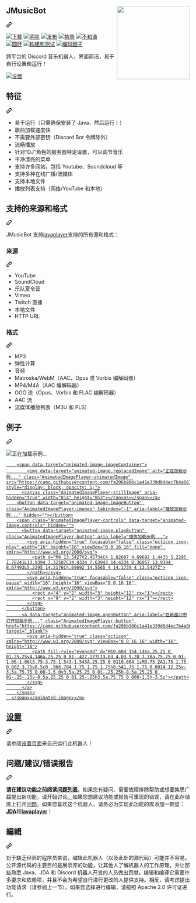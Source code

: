 <div class="Box-sc-g0xbh4-0 bJMeLZ js-snippet-clipboard-copy-unpositioned" data-hpc="true"><article class="markdown-body entry-content container-lg" itemprop="text"><p dir="auto"><a target="_blank" rel="noopener noreferrer nofollow" href="https://camo.githubusercontent.com/18772f08f73f04b945f3e9ed811e078ba7833743485a5b3c36a6560ff81a9f1a/68747470733a2f2f692e696d6775722e636f6d2f7a7245383048592e706e67"><img align="right" src="https://camo.githubusercontent.com/18772f08f73f04b945f3e9ed811e078ba7833743485a5b3c36a6560ff81a9f1a/68747470733a2f2f692e696d6775722e636f6d2f7a7245383048592e706e67" height="200" width="200" data-canonical-src="https://i.imgur.com/zrE80HY.png" style="max-width: 100%;"></a></p>
<div class="markdown-heading" dir="auto"><h1 tabindex="-1" class="heading-element" dir="auto"><font style="vertical-align: inherit;"><font style="vertical-align: inherit;">JMusicBot</font></font></h1><a id="user-content-jmusicbot" class="anchor" aria-label="永久链接：JMusicBot" href="#jmusicbot"><svg class="octicon octicon-link" viewBox="0 0 16 16" version="1.1" width="16" height="16" aria-hidden="true"><path d="m7.775 3.275 1.25-1.25a3.5 3.5 0 1 1 4.95 4.95l-2.5 2.5a3.5 3.5 0 0 1-4.95 0 .751.751 0 0 1 .018-1.042.751.751 0 0 1 1.042-.018 1.998 1.998 0 0 0 2.83 0l2.5-2.5a2.002 2.002 0 0 0-2.83-2.83l-1.25 1.25a.751.751 0 0 1-1.042-.018.751.751 0 0 1-.018-1.042Zm-4.69 9.64a1.998 1.998 0 0 0 2.83 0l1.25-1.25a.751.751 0 0 1 1.042.018.751.751 0 0 1 .018 1.042l-1.25 1.25a3.5 3.5 0 1 1-4.95-4.95l2.5-2.5a3.5 3.5 0 0 1 4.95 0 .751.751 0 0 1-.018 1.042.751.751 0 0 1-1.042.018 1.998 1.998 0 0 0-2.83 0l-2.5 2.5a1.998 1.998 0 0 0 0 2.83Z"></path></svg></a></div>
<p dir="auto"><a href="https://github.com/jagrosh/MusicBot/releases/latest"><img src="https://camo.githubusercontent.com/ebd73d0b3f2137c00f4379e4201f734b95a9d68b92a6024e66ee7ecbc7d5dbf1/68747470733a2f2f696d672e736869656c64732e696f2f6769746875622f646f776e6c6f6164732f6a6167726f73682f4d75736963426f742f746f74616c2e737667" alt="下载" data-canonical-src="https://img.shields.io/github/downloads/jagrosh/MusicBot/total.svg" style="max-width: 100%;"></a>
<a href="https://github.com/jagrosh/MusicBot/stargazers"><img src="https://camo.githubusercontent.com/0cc7b16fd29d3c80f0035073cf4cca231cebfea7e614457e1cd11dbfa994e006/68747470733a2f2f696d672e736869656c64732e696f2f6769746875622f73746172732f6a6167726f73682f4d75736963426f742e737667" alt="明星" data-canonical-src="https://img.shields.io/github/stars/jagrosh/MusicBot.svg" style="max-width: 100%;"></a>
<a href="https://github.com/jagrosh/MusicBot/releases/latest"><img src="https://camo.githubusercontent.com/3f644f920667c6abbe834884aa12a181f35bd1fa5788493a2bf8045d9d912cf4/68747470733a2f2f696d672e736869656c64732e696f2f6769746875622f72656c656173652f6a6167726f73682f4d75736963426f742e737667" alt="发布" data-canonical-src="https://img.shields.io/github/release/jagrosh/MusicBot.svg" style="max-width: 100%;"></a>
<a href="https://github.com/jagrosh/MusicBot/blob/master/LICENSE"><img src="https://camo.githubusercontent.com/d61846def84da772d95842513c814502f342a506f66e7facd426b12de75685e9/68747470733a2f2f696d672e736869656c64732e696f2f6769746875622f6c6963656e73652f6a6167726f73682f4d75736963426f742e737667" alt="执照" data-canonical-src="https://img.shields.io/github/license/jagrosh/MusicBot.svg" style="max-width: 100%;"></a>
<a href="https://discord.gg/0p9LSGoRLu6Pet0k" rel="nofollow"><img src="https://camo.githubusercontent.com/6071a20d7322c4f5218bfb4babfd3fe01c67b464b7ce8351bfd1216ca0c132ce/68747470733a2f2f646973636f72646170702e636f6d2f6170692f6775696c64732f3134373639383338323039323233383834382f7769646765742e706e67" alt="不和谐" data-canonical-src="https://discordapp.com/api/guilds/147698382092238848/widget.png" style="max-width: 100%;"></a><br>
<a href="https://dl.circleci.com/status-badge/redirect/gh/jagrosh/MusicBot/tree/master" rel="nofollow"><img src="https://camo.githubusercontent.com/9e3b03a6cdf2c1339dc7ecebadae2642ef519067ae567b76f765233a1aa0ab6f/68747470733a2f2f646c2e636972636c6563692e636f6d2f7374617475732d62616467652f696d672f67682f6a6167726f73682f4d75736963426f742f747265652f6d61737465722e7376673f7374796c653d737667" alt="圆环" data-canonical-src="https://dl.circleci.com/status-badge/img/gh/jagrosh/MusicBot/tree/master.svg?style=svg" style="max-width: 100%;"></a>
<a href="https://github.com/jagrosh/MusicBot/actions/workflows/build-and-test.yml"><img src="https://github.com/jagrosh/MusicBot/actions/workflows/build-and-test.yml/badge.svg" alt="构建和测试" style="max-width: 100%;"></a>
<a href="https://www.codefactor.io/repository/github/jagrosh/musicbot" rel="nofollow"><img src="https://camo.githubusercontent.com/9421d884b0ac0e00add88d6374917206a201ce7853dc0e3140728ee9c4c3db73/68747470733a2f2f7777772e636f6465666163746f722e696f2f7265706f7369746f72792f6769746875622f6a6167726f73682f6d75736963626f742f6261646765" alt="编码因子" data-canonical-src="https://www.codefactor.io/repository/github/jagrosh/musicbot/badge" style="max-width: 100%;"></a></p>
<p dir="auto"><font style="vertical-align: inherit;"><font style="vertical-align: inherit;">跨平台的 Discord 音乐机器人，界面简洁，易于自行设置和运行！</font></font></p>
<p dir="auto"><a href="https://jmusicbot.com/setup" rel="nofollow"><img src="https://camo.githubusercontent.com/6ecb783d69e3d9de838d95e5f1f9eee5a6c4fa0a43ce1a7e42d9d327502410aa/687474703a2f2f692e696d6775722e636f6d2f5676585970356a2e706e67" alt="设置" data-canonical-src="http://i.imgur.com/VvXYp5j.png" style="max-width: 100%;"></a></p>
<div class="markdown-heading" dir="auto"><h2 tabindex="-1" class="heading-element" dir="auto"><font style="vertical-align: inherit;"><font style="vertical-align: inherit;">特征</font></font></h2><a id="user-content-features" class="anchor" aria-label="固定链接：功能" href="#features"><svg class="octicon octicon-link" viewBox="0 0 16 16" version="1.1" width="16" height="16" aria-hidden="true"><path d="m7.775 3.275 1.25-1.25a3.5 3.5 0 1 1 4.95 4.95l-2.5 2.5a3.5 3.5 0 0 1-4.95 0 .751.751 0 0 1 .018-1.042.751.751 0 0 1 1.042-.018 1.998 1.998 0 0 0 2.83 0l2.5-2.5a2.002 2.002 0 0 0-2.83-2.83l-1.25 1.25a.751.751 0 0 1-1.042-.018.751.751 0 0 1-.018-1.042Zm-4.69 9.64a1.998 1.998 0 0 0 2.83 0l1.25-1.25a.751.751 0 0 1 1.042.018.751.751 0 0 1 .018 1.042l-1.25 1.25a3.5 3.5 0 1 1-4.95-4.95l2.5-2.5a3.5 3.5 0 0 1 4.95 0 .751.751 0 0 1-.018 1.042.751.751 0 0 1-1.042.018 1.998 1.998 0 0 0-2.83 0l-2.5 2.5a1.998 1.998 0 0 0 0 2.83Z"></path></svg></a></div>
<ul dir="auto">
<li><font style="vertical-align: inherit;"><font style="vertical-align: inherit;">易于运行（只需确保安装了 Java，然后运行！）</font></font></li>
<li><font style="vertical-align: inherit;"><font style="vertical-align: inherit;">歌曲加载速度快</font></font></li>
<li><font style="vertical-align: inherit;"><font style="vertical-align: inherit;">不需要外部密钥（Discord Bot 令牌除外）</font></font></li>
<li><font style="vertical-align: inherit;"><font style="vertical-align: inherit;">流畅播放</font></font></li>
<li><font style="vertical-align: inherit;"><font style="vertical-align: inherit;">针对“DJ”角色的服务器特定设置，可以调节音乐</font></font></li>
<li><font style="vertical-align: inherit;"><font style="vertical-align: inherit;">干净漂亮的菜单</font></font></li>
<li><font style="vertical-align: inherit;"><font style="vertical-align: inherit;">支持许多网站，包括 Youtube、Soundcloud 等</font></font></li>
<li><font style="vertical-align: inherit;"><font style="vertical-align: inherit;">支持多种在线广播/流媒体</font></font></li>
<li><font style="vertical-align: inherit;"><font style="vertical-align: inherit;">支持本地文件</font></font></li>
<li><font style="vertical-align: inherit;"><font style="vertical-align: inherit;">播放列表支持（网络/YouTube 和本地）</font></font></li>
</ul>
<div class="markdown-heading" dir="auto"><h2 tabindex="-1" class="heading-element" dir="auto"><font style="vertical-align: inherit;"><font style="vertical-align: inherit;">支持的来源和格式</font></font></h2><a id="user-content-supported-sources-and-formats" class="anchor" aria-label="永久链接：支持的来源和格式" href="#supported-sources-and-formats"><svg class="octicon octicon-link" viewBox="0 0 16 16" version="1.1" width="16" height="16" aria-hidden="true"><path d="m7.775 3.275 1.25-1.25a3.5 3.5 0 1 1 4.95 4.95l-2.5 2.5a3.5 3.5 0 0 1-4.95 0 .751.751 0 0 1 .018-1.042.751.751 0 0 1 1.042-.018 1.998 1.998 0 0 0 2.83 0l2.5-2.5a2.002 2.002 0 0 0-2.83-2.83l-1.25 1.25a.751.751 0 0 1-1.042-.018.751.751 0 0 1-.018-1.042Zm-4.69 9.64a1.998 1.998 0 0 0 2.83 0l1.25-1.25a.751.751 0 0 1 1.042.018.751.751 0 0 1 .018 1.042l-1.25 1.25a3.5 3.5 0 1 1-4.95-4.95l2.5-2.5a3.5 3.5 0 0 1 4.95 0 .751.751 0 0 1-.018 1.042.751.751 0 0 1-1.042.018 1.998 1.998 0 0 0-2.83 0l-2.5 2.5a1.998 1.998 0 0 0 0 2.83Z"></path></svg></a></div>
<p dir="auto"><font style="vertical-align: inherit;"><font style="vertical-align: inherit;">JMusicBot 支持</font></font><a href="https://github.com/sedmelluq/lavaplayer#supported-formats"><font style="vertical-align: inherit;"><font style="vertical-align: inherit;">lavaplayer</font></font></a><font style="vertical-align: inherit;"><font style="vertical-align: inherit;">支持的所有源和格式：</font></font></p>
<div class="markdown-heading" dir="auto"><h3 tabindex="-1" class="heading-element" dir="auto"><font style="vertical-align: inherit;"><font style="vertical-align: inherit;">来源</font></font></h3><a id="user-content-sources" class="anchor" aria-label="永久链接：来源" href="#sources"><svg class="octicon octicon-link" viewBox="0 0 16 16" version="1.1" width="16" height="16" aria-hidden="true"><path d="m7.775 3.275 1.25-1.25a3.5 3.5 0 1 1 4.95 4.95l-2.5 2.5a3.5 3.5 0 0 1-4.95 0 .751.751 0 0 1 .018-1.042.751.751 0 0 1 1.042-.018 1.998 1.998 0 0 0 2.83 0l2.5-2.5a2.002 2.002 0 0 0-2.83-2.83l-1.25 1.25a.751.751 0 0 1-1.042-.018.751.751 0 0 1-.018-1.042Zm-4.69 9.64a1.998 1.998 0 0 0 2.83 0l1.25-1.25a.751.751 0 0 1 1.042.018.751.751 0 0 1 .018 1.042l-1.25 1.25a3.5 3.5 0 1 1-4.95-4.95l2.5-2.5a3.5 3.5 0 0 1 4.95 0 .751.751 0 0 1-.018 1.042.751.751 0 0 1-1.042.018 1.998 1.998 0 0 0-2.83 0l-2.5 2.5a1.998 1.998 0 0 0 0 2.83Z"></path></svg></a></div>
<ul dir="auto">
<li><font style="vertical-align: inherit;"><font style="vertical-align: inherit;">YouTube</font></font></li>
<li><font style="vertical-align: inherit;"><font style="vertical-align: inherit;">SoundCloud</font></font></li>
<li><font style="vertical-align: inherit;"><font style="vertical-align: inherit;">乐队夏令营</font></font></li>
<li><font style="vertical-align: inherit;"><font style="vertical-align: inherit;">Vimeo</font></font></li>
<li><font style="vertical-align: inherit;"><font style="vertical-align: inherit;">Twitch 直播</font></font></li>
<li><font style="vertical-align: inherit;"><font style="vertical-align: inherit;">本地文件</font></font></li>
<li><font style="vertical-align: inherit;"><font style="vertical-align: inherit;">HTTP URL</font></font></li>
</ul>
<div class="markdown-heading" dir="auto"><h3 tabindex="-1" class="heading-element" dir="auto"><font style="vertical-align: inherit;"><font style="vertical-align: inherit;">格式</font></font></h3><a id="user-content-formats" class="anchor" aria-label="永久链接：格式" href="#formats"><svg class="octicon octicon-link" viewBox="0 0 16 16" version="1.1" width="16" height="16" aria-hidden="true"><path d="m7.775 3.275 1.25-1.25a3.5 3.5 0 1 1 4.95 4.95l-2.5 2.5a3.5 3.5 0 0 1-4.95 0 .751.751 0 0 1 .018-1.042.751.751 0 0 1 1.042-.018 1.998 1.998 0 0 0 2.83 0l2.5-2.5a2.002 2.002 0 0 0-2.83-2.83l-1.25 1.25a.751.751 0 0 1-1.042-.018.751.751 0 0 1-.018-1.042Zm-4.69 9.64a1.998 1.998 0 0 0 2.83 0l1.25-1.25a.751.751 0 0 1 1.042.018.751.751 0 0 1 .018 1.042l-1.25 1.25a3.5 3.5 0 1 1-4.95-4.95l2.5-2.5a3.5 3.5 0 0 1 4.95 0 .751.751 0 0 1-.018 1.042.751.751 0 0 1-1.042.018 1.998 1.998 0 0 0-2.83 0l-2.5 2.5a1.998 1.998 0 0 0 0 2.83Z"></path></svg></a></div>
<ul dir="auto">
<li><font style="vertical-align: inherit;"><font style="vertical-align: inherit;">MP3</font></font></li>
<li><font style="vertical-align: inherit;"><font style="vertical-align: inherit;">弹性计算</font></font></li>
<li><font style="vertical-align: inherit;"><font style="vertical-align: inherit;">音频</font></font></li>
<li><font style="vertical-align: inherit;"><font style="vertical-align: inherit;">Matroska/WebM（AAC、Opus 或 Vorbis 编解码器）</font></font></li>
<li><font style="vertical-align: inherit;"><font style="vertical-align: inherit;">MP4/M4A（AAC 编解码器）</font></font></li>
<li><font style="vertical-align: inherit;"><font style="vertical-align: inherit;">OGG 流（Opus、Vorbis 和 FLAC 编解码器）</font></font></li>
<li><font style="vertical-align: inherit;"><font style="vertical-align: inherit;">AAC 流</font></font></li>
<li><font style="vertical-align: inherit;"><font style="vertical-align: inherit;">流媒体播放列表（M3U 和 PLS）</font></font></li>
</ul>
<div class="markdown-heading" dir="auto"><h2 tabindex="-1" class="heading-element" dir="auto"><font style="vertical-align: inherit;"><font style="vertical-align: inherit;">例子</font></font></h2><a id="user-content-example" class="anchor" aria-label="永久链接：示例" href="#example"><svg class="octicon octicon-link" viewBox="0 0 16 16" version="1.1" width="16" height="16" aria-hidden="true"><path d="m7.775 3.275 1.25-1.25a3.5 3.5 0 1 1 4.95 4.95l-2.5 2.5a3.5 3.5 0 0 1-4.95 0 .751.751 0 0 1 .018-1.042.751.751 0 0 1 1.042-.018 1.998 1.998 0 0 0 2.83 0l2.5-2.5a2.002 2.002 0 0 0-2.83-2.83l-1.25 1.25a.751.751 0 0 1-1.042-.018.751.751 0 0 1-.018-1.042Zm-4.69 9.64a1.998 1.998 0 0 0 2.83 0l1.25-1.25a.751.751 0 0 1 1.042.018.751.751 0 0 1 .018 1.042l-1.25 1.25a3.5 3.5 0 1 1-4.95-4.95l2.5-2.5a3.5 3.5 0 0 1 4.95 0 .751.751 0 0 1-.018 1.042.751.751 0 0 1-1.042.018 1.998 1.998 0 0 0-2.83 0l-2.5 2.5a1.998 1.998 0 0 0 0 2.83Z"></path></svg></a></div>
<p dir="auto"><animated-image data-catalyst=""><a target="_blank" rel="noopener noreferrer nofollow" href="https://camo.githubusercontent.com/fa206b986c1a41e339d8d4ec7b4a0675e52507eccc740e94194dfb48f9dab38d/68747470733a2f2f692e696d6775722e636f6d2f6b5674544b76532e676966" data-target="animated-image.originalLink"><img src="https://camo.githubusercontent.com/fa206b986c1a41e339d8d4ec7b4a0675e52507eccc740e94194dfb48f9dab38d/68747470733a2f2f692e696d6775722e636f6d2f6b5674544b76532e676966" alt="正在加载示例..." data-canonical-src="https://i.imgur.com/kVtTKvS.gif" style="max-width: 100%; display: inline-block;" data-target="animated-image.originalImage"></a>
      <span class="AnimatedImagePlayer" data-target="animated-image.player" hidden="">
        <a data-target="animated-image.replacedLink" class="AnimatedImagePlayer-images" href="https://camo.githubusercontent.com/fa206b986c1a41e339d8d4ec7b4a0675e52507eccc740e94194dfb48f9dab38d/68747470733a2f2f692e696d6775722e636f6d2f6b5674544b76532e676966" target="_blank">
          
        <span data-target="animated-image.imageContainer">
            <img data-target="animated-image.replacedImage" alt="正在加载示例..." class="AnimatedImagePlayer-animatedImage" src="https://camo.githubusercontent.com/fa206b986c1a41e339d8d4ec7b4a0675e52507eccc740e94194dfb48f9dab38d/68747470733a2f2f692e696d6775722e636f6d2f6b5674544b76532e676966" style="display: block; opacity: 1;">
          <canvas class="AnimatedImagePlayer-stillImage" aria-hidden="true" width="814" height="853"></canvas></span></a>
        <button data-target="animated-image.imageButton" class="AnimatedImagePlayer-images" tabindex="-1" aria-label="播放加载示例..." hidden=""></button>
        <span class="AnimatedImagePlayer-controls" data-target="animated-image.controls" hidden="">
          <button data-target="animated-image.playButton" class="AnimatedImagePlayer-button" aria-label="播放加载示例...">
            <svg aria-hidden="true" focusable="false" class="octicon icon-play" width="16" height="16" viewBox="0 0 16 16" fill="none" xmlns="http://www.w3.org/2000/svg">
              <path d="M4 13.5427V2.45734C4 1.82607 4.69692 1.4435 5.2295 1.78241L13.9394 7.32507C14.4334 7.63943 14.4334 8.36057 13.9394 8.67493L5.2295 14.2176C4.69692 14.5565 4 14.1739 4 13.5427Z">
            </path></svg>
            <svg aria-hidden="true" focusable="false" class="octicon icon-pause" width="16" height="16" viewBox="0 0 16 16" xmlns="http://www.w3.org/2000/svg">
              <rect x="4" y="2" width="3" height="12" rx="1"></rect>
              <rect x="9" y="2" width="3" height="12" rx="1"></rect>
            </svg>
          </button>
          <a data-target="animated-image.openButton" aria-label="在新窗口中打开加载示例..." class="AnimatedImagePlayer-button" href="https://camo.githubusercontent.com/fa206b986c1a41e339d8d4ec7b4a0675e52507eccc740e94194dfb48f9dab38d/68747470733a2f2f692e696d6775722e636f6d2f6b5674544b76532e676966" target="_blank">
            <svg aria-hidden="true" class="octicon" xmlns="http://www.w3.org/2000/svg" viewBox="0 0 16 16" width="16" height="16">
              <path fill-rule="evenodd" d="M10.604 1h4.146a.25.25 0 01.25.25v4.146a.25.25 0 01-.427.177L13.03 4.03 9.28 7.78a.75.75 0 01-1.06-1.06l3.75-3.75-1.543-1.543A.25.25 0 0110.604 1zM3.75 2A1.75 1.75 0 002 3.75v8.5c0 .966.784 1.75 1.75 1.75h8.5A1.75 1.75 0 0014 12.25v-3.5a.75.75 0 00-1.5 0v3.5a.25.25 0 01-.25.25h-8.5a.25.25 0 01-.25-.25v-8.5a.25.25 0 01.25-.25h3.5a.75.75 0 000-1.5h-3.5z"></path>
            </svg>
          </a>
        </span>
      </span></animated-image></p>
<div class="markdown-heading" dir="auto"><h2 tabindex="-1" class="heading-element" dir="auto"><font style="vertical-align: inherit;"><font style="vertical-align: inherit;">设置</font></font></h2><a id="user-content-setup" class="anchor" aria-label="固定链接：设置" href="#setup"><svg class="octicon octicon-link" viewBox="0 0 16 16" version="1.1" width="16" height="16" aria-hidden="true"><path d="m7.775 3.275 1.25-1.25a3.5 3.5 0 1 1 4.95 4.95l-2.5 2.5a3.5 3.5 0 0 1-4.95 0 .751.751 0 0 1 .018-1.042.751.751 0 0 1 1.042-.018 1.998 1.998 0 0 0 2.83 0l2.5-2.5a2.002 2.002 0 0 0-2.83-2.83l-1.25 1.25a.751.751 0 0 1-1.042-.018.751.751 0 0 1-.018-1.042Zm-4.69 9.64a1.998 1.998 0 0 0 2.83 0l1.25-1.25a.751.751 0 0 1 1.042.018.751.751 0 0 1 .018 1.042l-1.25 1.25a3.5 3.5 0 1 1-4.95-4.95l2.5-2.5a3.5 3.5 0 0 1 4.95 0 .751.751 0 0 1-.018 1.042.751.751 0 0 1-1.042.018 1.998 1.998 0 0 0-2.83 0l-2.5 2.5a1.998 1.998 0 0 0 0 2.83Z"></path></svg></a></div>
<p dir="auto"><font style="vertical-align: inherit;"><font style="vertical-align: inherit;">请参阅</font></font><a href="https://jmusicbot.com/setup" rel="nofollow"><font style="vertical-align: inherit;"><font style="vertical-align: inherit;">设置页面</font></font></a><font style="vertical-align: inherit;"><font style="vertical-align: inherit;">来自己运行此机器人！</font></font></p>
<div class="markdown-heading" dir="auto"><h2 tabindex="-1" class="heading-element" dir="auto"><font style="vertical-align: inherit;"><font style="vertical-align: inherit;">问题/建议/错误报告</font></font></h2><a id="user-content-questionssuggestionsbug-reports" class="anchor" aria-label="永久链接：问题/建议/错误报告" href="#questionssuggestionsbug-reports"><svg class="octicon octicon-link" viewBox="0 0 16 16" version="1.1" width="16" height="16" aria-hidden="true"><path d="m7.775 3.275 1.25-1.25a3.5 3.5 0 1 1 4.95 4.95l-2.5 2.5a3.5 3.5 0 0 1-4.95 0 .751.751 0 0 1 .018-1.042.751.751 0 0 1 1.042-.018 1.998 1.998 0 0 0 2.83 0l2.5-2.5a2.002 2.002 0 0 0-2.83-2.83l-1.25 1.25a.751.751 0 0 1-1.042-.018.751.751 0 0 1-.018-1.042Zm-4.69 9.64a1.998 1.998 0 0 0 2.83 0l1.25-1.25a.751.751 0 0 1 1.042.018.751.751 0 0 1 .018 1.042l-1.25 1.25a3.5 3.5 0 1 1-4.95-4.95l2.5-2.5a3.5 3.5 0 0 1 4.95 0 .751.751 0 0 1-.018 1.042.751.751 0 0 1-1.042.018 1.998 1.998 0 0 0-2.83 0l-2.5 2.5a1.998 1.998 0 0 0 0 2.83Z"></path></svg></a></div>
<p dir="auto"><strong><font style="vertical-align: inherit;"><font style="vertical-align: inherit;">请</font><font style="vertical-align: inherit;">在建议功能之前阅读</font></font><a href="https://github.com/jagrosh/MusicBot/issues"><font style="vertical-align: inherit;"><font style="vertical-align: inherit;">问题列表</font></font></a><font style="vertical-align: inherit;"></font></strong><font style="vertical-align: inherit;"><font style="vertical-align: inherit;">。如果您有疑问、需要故障排除帮助或想要集思广益提出新功能，请开始讨论</font></font><a href="https://github.com/jagrosh/MusicBot/discussions"><font style="vertical-align: inherit;"><font style="vertical-align: inherit;">。</font></font></a><font style="vertical-align: inherit;"><font style="vertical-align: inherit;">如果您想建议功能或报告可重现的错误，请在此存储库上打开</font></font><a href="https://github.com/jagrosh/MusicBot/issues"><font style="vertical-align: inherit;"><font style="vertical-align: inherit;">问题</font></font></a><font style="vertical-align: inherit;"><font style="vertical-align: inherit;">。如果您喜欢这个机器人，请务必为实现此功能的库添加一颗星：</font></font><a href="https://github.com/DV8FromTheWorld/JDA"><strong><font style="vertical-align: inherit;"><font style="vertical-align: inherit;">JDA</font></font></strong></a><font style="vertical-align: inherit;"><font style="vertical-align: inherit;">和</font></font><a href="https://github.com/sedmelluq/lavaplayer"><strong><font style="vertical-align: inherit;"><font style="vertical-align: inherit;">lavaplayer</font></font></strong></a><font style="vertical-align: inherit;"><font style="vertical-align: inherit;">！</font></font></p>
<div class="markdown-heading" dir="auto"><h2 tabindex="-1" class="heading-element" dir="auto"><font style="vertical-align: inherit;"><font style="vertical-align: inherit;">編輯</font></font></h2><a id="user-content-editing" class="anchor" aria-label="永久链接：编辑" href="#editing"><svg class="octicon octicon-link" viewBox="0 0 16 16" version="1.1" width="16" height="16" aria-hidden="true"><path d="m7.775 3.275 1.25-1.25a3.5 3.5 0 1 1 4.95 4.95l-2.5 2.5a3.5 3.5 0 0 1-4.95 0 .751.751 0 0 1 .018-1.042.751.751 0 0 1 1.042-.018 1.998 1.998 0 0 0 2.83 0l2.5-2.5a2.002 2.002 0 0 0-2.83-2.83l-1.25 1.25a.751.751 0 0 1-1.042-.018.751.751 0 0 1-.018-1.042Zm-4.69 9.64a1.998 1.998 0 0 0 2.83 0l1.25-1.25a.751.751 0 0 1 1.042.018.751.751 0 0 1 .018 1.042l-1.25 1.25a3.5 3.5 0 1 1-4.95-4.95l2.5-2.5a3.5 3.5 0 0 1 4.95 0 .751.751 0 0 1-.018 1.042.751.751 0 0 1-1.042.018 1.998 1.998 0 0 0-2.83 0l-2.5 2.5a1.998 1.998 0 0 0 0 2.83Z"></path></svg></a></div>
<p dir="auto"><font style="vertical-align: inherit;"><font style="vertical-align: inherit;">对于缺乏经验的程序员来说，编辑此机器人（以及此处的源代码）可能并不容易。公开源代码的主要目的是展示库的功能，让其他人了解机器人的工作原理，并让那些熟悉 Java、JDA 和 Discord 机器人开发的人员做出贡献。编辑和编译它需要许多要求和依赖项，并且不会为希望自行进行更改的人提供支持。相反，请考虑提出功能请求（请参阅上一节）。如果您选择进行编辑，请按照 Apache 2.0 许可证进行。</font></font></p>
</article></div>
